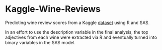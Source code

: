 # Kaggle-Wine-Reviews

Predicting wine review scores from a Kaggle [dataset](https://www.kaggle.com/zynicide/wine-reviews) using R and SAS.

In an effort to use the description variable in the final analysis, the top adjectives from each wine were extracted via R and eventually turned into binary variables in the SAS model.
